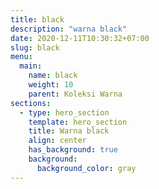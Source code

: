 ```yaml
---
title: black
description: "warna black"
date: 2020-12-11T10:30:32+07:00
slug: black
menu:
  main:
    name: black
    weight: 10
    parent: Koleksi Warna
sections:
  - type: hero_section
    template: hero_section
    title: Warna black
    align: center
    has_background: true
    background:
      background_color: gray
---
```


